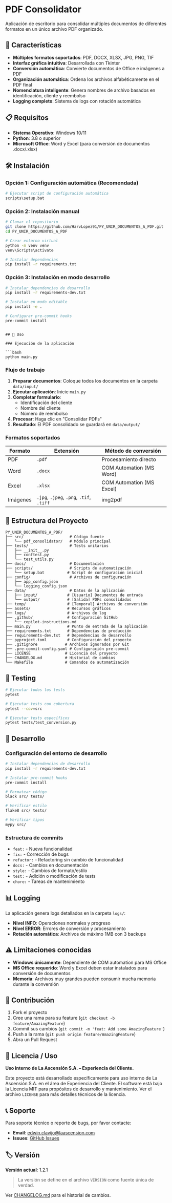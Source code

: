 # PDF Consolidator

Aplicación de escritorio para consolidar múltiples documentos de diferentes formatos en un único archivo PDF organizado.

## 🚀 Características

- **Múltiples formatos soportados**: PDF, DOCX, XLSX, JPG, PNG, TIF
- **Interfaz gráfica intuitiva**: Desarrollada con Tkinter
- **Conversión automática**: Convierte documentos de Office e imágenes a PDF
- **Organización automática**: Ordena los archivos alfabéticamente en el PDF final
- **Nomenclatura inteligente**: Genera nombres de archivo basados en identificación, cliente y reembolso
- **Logging completo**: Sistema de logs con rotación automática

## 📋 Requisitos

- **Sistema Operativo**: Windows 10/11
- **Python**: 3.8 o superior
- **Microsoft Office**: Word y Excel (para conversión de documentos .docx/.xlsx)

## 🛠️ Instalación

### Opción 1: Configuración automática (Recomendada)

```bash
# Ejecutar script de configuración automática
scripts\setup.bat
```

### Opción 2: Instalación manual

```bash
# Clonar el repositorio
git clone https://github.com/HarvLopez91/PY_UNIR_DOCUMENTOS_A_PDF.git
cd PY_UNIR_DOCUMENTOS_A_PDF

# Crear entorno virtual
python -m venv venv
venv\Scripts\activate

# Instalar dependencias
pip install -r requirements.txt
```

### Opción 3: Instalación en modo desarrollo

```bash
# Instalar dependencias de desarrollo
pip install -r requirements-dev.txt

# Instalar en modo editable
pip install -e .

# Configurar pre-commit hooks
pre-commit install
```
```

## 🎯 Uso

### Ejecución de la aplicación

```bash
python main.py
```

### Flujo de trabajo

1. **Preparar documentos**: Coloque todos los documentos en la carpeta `data/input/`
2. **Ejecutar aplicación**: Inicie `main.py`
3. **Completar formulario**:
   - Identificación del cliente
   - Nombre del cliente
   - Número de reembolso
4. **Procesar**: Haga clic en "Consolidar PDFs"
5. **Resultado**: El PDF consolidado se guardará en `data/output/`

### Formatos soportados

| Formato | Extensión | Método de conversión |
|---------|-----------|---------------------|
| PDF | `.pdf` | Procesamiento directo |
| Word | `.docx` | COM Automation (MS Word) |
| Excel | `.xlsx` | COM Automation (MS Excel) |
| Imágenes | `.jpg`, `.jpeg`, `.png`, `.tif`, `.tiff` | img2pdf |

## 📁 Estructura del Proyecto

```text
PY_UNIR_DOCUMENTOS_A_PDF/
├── src/                    # Código fuente
│   └── pdf_consolidator/   # Módulo principal
├── tests/                  # Tests unitarios
│   ├── __init__.py
│   ├── conftest.py
│   └── test_utils.py
├── docs/                   # Documentación
├── scripts/                # Scripts de automatización
│   └── setup.bat          # Script de configuración inicial
├── config/                 # Archivos de configuración
│   ├── app_config.json
│   └── logging_config.json
├── data/                   # Datos de la aplicación
│   ├── input/             # [Usuario] Documentos de entrada
│   └── output/            # [Salida] PDFs consolidados
├── temp/                  # [Temporal] Archivos de conversión
├── assets/                # Recursos gráficos
├── logs/                  # Archivos de log
├── .github/               # Configuración GitHub
│   └── copilot-instructions.md
├── main.py                # Punto de entrada de la aplicación
├── requirements.txt       # Dependencias de producción
├── requirements-dev.txt   # Dependencias de desarrollo
├── pyproject.toml         # Configuración del proyecto
├── .gitignore            # Archivos ignorados por Git
├── .pre-commit-config.yaml # Configuración pre-commit
├── LICENSE               # Licencia del proyecto
├── CHANGELOG.md          # Historial de cambios
└── Makefile              # Comandos de automatización
```

## 🧪 Testing

```bash
# Ejecutar todos los tests
pytest

# Ejecutar tests con cobertura
pytest --cov=src

# Ejecutar tests específicos
pytest tests/test_conversion.py
```

## 🔧 Desarrollo

### Configuración del entorno de desarrollo

```bash
# Instalar dependencias de desarrollo
pip install -r requirements-dev.txt

# Instalar pre-commit hooks
pre-commit install

# Formatear código
black src/ tests/

# Verificar estilo
flake8 src/ tests/

# Verificar tipos
mypy src/
```

### Estructura de commits

- `feat:` - Nueva funcionalidad
- `fix:` - Corrección de bugs
- `refactor:` - Refactoring sin cambio de funcionalidad
- `docs:` - Cambios en documentación
- `style:` - Cambios de formato/estilo
- `test:` - Adición o modificación de tests
- `chore:` - Tareas de mantenimiento

## 📊 Logging

La aplicación genera logs detallados en la carpeta `logs/`:

- **Nivel INFO**: Operaciones normales y progreso
- **Nivel ERROR**: Errores de conversión y procesamiento
- **Rotación automática**: Archivos de máximo 1MB con 3 backups

## ⚠️ Limitaciones conocidas

- **Windows únicamente**: Dependiente de COM automation para MS Office
- **MS Office requerido**: Word y Excel deben estar instalados para conversión de documentos
- **Memoria**: Archivos muy grandes pueden consumir mucha memoria durante la conversión

## 🤝 Contribución

1. Fork el proyecto
2. Cree una rama para su feature (`git checkout -b feature/AmazingFeature`)
3. Commit sus cambios (`git commit -m 'feat: Add some AmazingFeature'`)
4. Push a la rama (`git push origin feature/AmazingFeature`)
5. Abra un Pull Request

## 📄 Licencia / Uso

**Uso interno de La Ascensión S.A. – Experiencia del Cliente.**

Este proyecto está desarrollado específicamente para uso interno de La Ascensión S.A. en el área de Experiencia del Cliente. El software está bajo la Licencia MIT para propósitos de desarrollo y mantenimiento. Ver el archivo `LICENSE` para más detalles técnicos de la licencia.

## 📞 Soporte

Para soporte técnico o reporte de bugs, por favor contacte:

- **Email**: <edwin.clavijo@laascension.com>
- **Issues**: [GitHub Issues](https://github.com/HarvLopez91/PY_UNIR_DOCUMENTOS_A_PDF/issues)

## 🏷️ Versión

**Versión actual**: 1.2.1

> La versión se define en el archivo `VERSION` como fuente única de verdad.

Ver [CHANGELOG.md](CHANGELOG.md) para el historial de cambios.